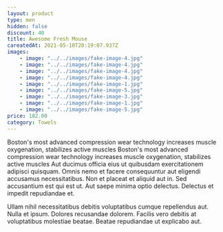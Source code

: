 ```yaml
---
layout: product
type: men
hidden: false
discount: 40
title: Awesome Fresh Mouse
careatedAt: 2021-05-10T20:19:07.937Z
images:
    - image: "../../images/fake-image-4.jpg"
    - image: "../../images/fake-image-4.jpg"
    - image: "../../images/fake-image-4.jpg"
    - image: "../../images/fake-image-4.jpg"
    - image: "../../images/fake-image-1.jpg"
    - image: "../../images/fake-image-5.jpg"
    - image: "../../images/fake-image-3.jpg"
    - image: "../../images/fake-image-1.jpg"
    - image: "../../images/fake-image-5.jpg"
price: 182.00
category: Towels
---
```

Boston's most advanced compression wear technology increases muscle oxygenation, stabilizes active muscles
Boston's most advanced compression wear technology increases muscle oxygenation, stabilizes active muscles
Aut ducimus officia eius ut quibusdam exercitationem adipisci quisquam. Omnis nemo et facere consequuntur aut eligendi accusamus necessitatibus. Non et placeat et aliquid aut in. Sed accusantium est qui est ut. Aut saepe minima optio delectus. Delectus et impedit repudiandae et.
 Ullam nihil necessitatibus debitis voluptatibus cumque repellendus aut. Nulla et ipsum. Dolores recusandae dolorem. Facilis vero debitis at voluptatibus molestiae beatae. Beatae repudiandae ut explicabo aut.
